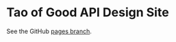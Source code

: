 # Tao of Good API Design Site

See the GitHub [pages branch](https://github.com/zdne/goodapi.design/tree/gh-pages). 
